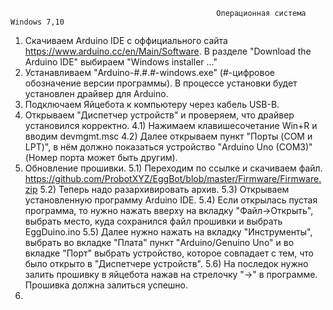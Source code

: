                                                   Операционная система Windows 7,10
1) Скачиваем Arduino IDE с оффициального сайта https://www.arduino.cc/en/Main/Software. 
    В разделе "Download the Arduino IDE" выбираем "Windows installer ..."
2) Устанавливаем "Arduino-#.#.#-windows.exe" (#-цифровое обозначение версии программы).
    В процессе установки будет установлен драйвер для Arduino.
3) Подключаем Яйцебота к компьютеру через кабель USB-B.
4) Открываем "Диспетчер устройств" и проверяем, что драйвер установился корректно.
    4.1) Нажимаем клавишесочетание Win+R и вводим devmgmt.msc
    4.2) Далее открываем пункт "Порты (COM и LPT)", в нём должно показаться устройство "Arduino Uno (COM3)" (Номер порта может быть другим).
5) Обновление прошивки.
    5.1) Переходим по ссылке и скачиваем файл. https://github.com/ProbotXYZ/EggBot/blob/master/Firmware/Firmware.zip
    5.2) Теперь надо разархивировать архив.
    5.3) Открываем установленную программу Arduino IDE.
    5.4) Если открылась пустая программа, то нужно нажать вверху на вкладку "Файл->Открыть", выбрать место, куда сохранился файл прошивки и выбрать EggDuino.ino
    5.5) Далее нужно нажать на вкладку "Инструменты", выбрать во вкладке "Плата" пункт "Arduino/Genuino Uno" и во вкладке "Порт" выбрать устройство, которое совпадает с тем, что было открыто в "Диспетчере устройств".
    5.6) На последок нужно залить прошивку в яйцебота нажав на стрелочку "->" в программе. Прошивка должна залиться успешно.
6)
